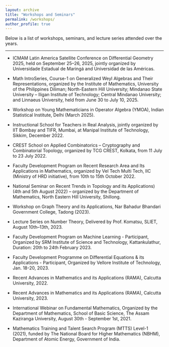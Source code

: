 ```yaml
---
layout: archive
title: "Workshops and Seminars"
permalink: /workshops/
author_profile: true
---
```


Below is a list of workshops, seminars, and lecture series attended over the years.

<hr>



- ICMAM Latin America Satellite Conference on Differential Geometry 2025, held on September 25–26, 2025, jointly organized by Universidade Estadual de Maringá and Universidad de las Américas.

- Math IntroSeries, Course-1 on Generalized Weyl Algebras and Their Representations, organized by the Institute of Mathematics, University of the Philippines Diliman; North-Eastern Hill University; Mindanao State University – Iligan Institute of Technology; Central Mindanao University; and Linnaeus University, held from June 30 to July 10, 2025.

- Workshop on Young Mathematicians in Operator Algebra (YMOA), Indian Statistical Institute, Delhi (March 2025).

- Instructional School for Teachers in Real Analysis, jointly organized by IIT Bombay and TIFR, Mumbai, at Manipal Institute of Technology, Sikkim, December 2022.

- CREST School on Applied Combinatorics – Cryptography and Combinatorial Topology, organized by TCG CREST, Kolkata, from 11 July to 23 July 2022.

- Faculty Development Program on Recent Research Area and Its Applications in Mathematics, organized by Vel Tech Multi Tech, IIC (Ministry of HRD initiative), from 10th to 15th October 2022.

- National Seminar on Recent Trends in Topology and its Applications) (4th and 5th August 2022) – organized by the Department of Mathematics, North Eastern Hill University, Shillong.

- Workshop on Graph Theory and its Applications, Nar Bahadur Bhandari Government College, Tadong (2023).

- Lecture Series on Number Theory, Delivered by Prof. Komatsu, SLIET, August 10th–13th, 2023.

- Faculty Development Program on Machine Learning - Participant, Organized by SRM Institute of Science and Technology, Kattankulathur, Duration: 20th to 24th February 2023.

- Faculty Development Programme on Differential Equations & its Applications - Participant, Organized by Vellore Institute of Technology, Jan. 18-20, 2023.

- Recent Advances in Mathematics and its Applications (RAMA), Calcutta University, 2022.

- Recent Advances in Mathematics and its Applications (RAMA), Calcutta University, 2023.

- International Webinar on Fundamental Mathematics, Organized by the Department of Mathematics, School of Basic Science, The Assam Kaziranga University, August 30th - September 1st, 2021.

- Mathematics Training and Talent Search Program (MTTS) Level-1 (2021), funded by The National Board for Higher Mathematics (NBHM), Department of Atomic Energy, Government of India.

